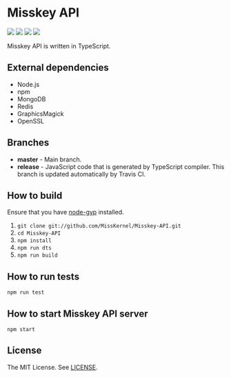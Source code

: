 # Misskey API
[![][travis-badge]][travis-link]
[![][david-badge]][david-link]
[![][david-dev-badge]][david-dev-link]
[![][mit-badge]][mit]

Misskey API is written in TypeScript.

## External dependencies
* Node.js
* npm
* MongoDB
* Redis
* GraphicsMagick
* OpenSSL

## Branches
* **master** - Main branch.
* **release** - JavaScript code that is generated by TypeScript compiler. This branch is updated automatically by Travis CI.

## How to build
Ensure that you have [node-gyp](https://github.com/nodejs/node-gyp#installation) installed.

1. `git clone git://github.com/MissKernel/Misskey-API.git`
2. `cd Misskey-API`
3. `npm install`
4. `npm run dts`
5. `npm run build`

## How to run tests
`npm run test`

## How to start Misskey API server
`npm start`

## License
The MIT License. See [LICENSE](LICENSE).

[mit]:             http://opensource.org/licenses/MIT
[mit-badge]:       https://img.shields.io/badge/license-MIT-444444.svg?style=flat-square
[travis-link]:     https://travis-ci.org/MissKernel/Misskey-API
[travis-badge]:    http://img.shields.io/travis/MissKernel/Misskey-API.svg?style=flat-square
[david-link]:      https://david-dm.org/MissKernel/Misskey-API
[david-badge]:     https://img.shields.io/david/MissKernel/Misskey-API.svg?style=flat-square
[david-dev-link]:  https://david-dm.org/MissKernel/Misskey-API#info=devDependencies&view=table
[david-dev-badge]: https://img.shields.io/david/dev/MissKernel/Misskey-API.svg?style=flat-square
